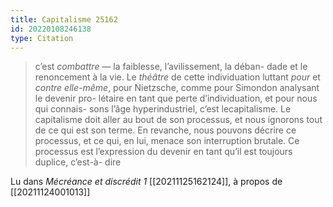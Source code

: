 ```yaml
---
title: Capitalisme 25162
id: 20220108246138
type: Citation
---
```


> c’est *combattre* — la faiblesse, l’avilissement, la déban- dade et le renoncement à la vie. Le *théâtre* de cette individuation luttant *pour* et *contre elle-même*, pour Nietzsche, comme pour Simondon analysant le devenir pro- létaire en tant que perte d’individuation, et pour nous qui connais- sons l’âge hyperindustriel, c’est lecapitalisme. Le capitalisme doit aller au bout de son processus, et nous ignorons tout de ce qui est son terme. En revanche, nous pouvons décrire ce processus, et ce qui, en lui, menace son interruption brutale. Ce processus est l’expression du devenir en tant qu’il est toujours duplice, c’est-à- dire

Lu dans *Mécréance et discrédit 1* [[20211125162124]], à propos de [[20211124001013]]